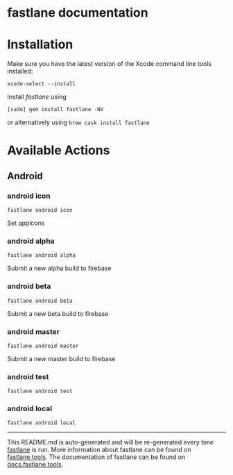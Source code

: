 fastlane documentation
================
# Installation

Make sure you have the latest version of the Xcode command line tools installed:

```
xcode-select --install
```

Install _fastlane_ using
```
[sudo] gem install fastlane -NV
```
or alternatively using `brew cask install fastlane`

# Available Actions
## Android
### android icon
```
fastlane android icon
```
Set appicons
### android alpha
```
fastlane android alpha
```
Submit a new alpha build to firebase
### android beta
```
fastlane android beta
```
Submit a new beta build to firebase
### android master
```
fastlane android master
```
Submit a new master build to firebase
### android test
```
fastlane android test
```

### android local
```
fastlane android local
```


----

This README.md is auto-generated and will be re-generated every time [fastlane](https://fastlane.tools) is run.
More information about fastlane can be found on [fastlane.tools](https://fastlane.tools).
The documentation of fastlane can be found on [docs.fastlane.tools](https://docs.fastlane.tools).
